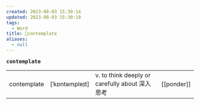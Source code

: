 ```yaml
---
created: 2023-08-03 15:30:14
updated: 2023-08-03 15:30:19
tags:
  - Word
title: 📖contemplate
aliases:
  - null
---
```


<pre><strong>contemplate</strong></pre>
|   |   |   |   |
|---|---|---|---|
|contemplate|[ˈkɒntəmpleɪt]|v. to think deeply or carefully about 深⼊思考|[[ponder]]|